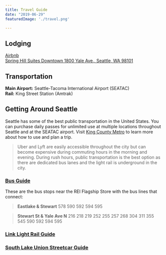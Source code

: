```yaml
---
title: Travel Guide
date: "2019-06-29"
featuredImage: './travel.png'

---
```


## Lodging
<a href="https://www.airbnb.com/s/Seattle--WA/homes?refinement_paths%5B%5D=%2Fhomes&place_id=ChIJVTPokywQkFQRmtVEaUZlJRA&click_referer=t%3ASEE_ALL%7Csid%3A279ca4f1-4976-4c0d-9e39-8bd01b0d8e23%7Cst%3ALANDING_PAGE_MARQUEE&title_type=NONE&s_tag=RNGbXlAO&checkin=2019-08-20&checkout=2019-08-25&adults=1" target="_blank">Airbnb</a><br>
<a href="https://goo.gl/maps/QVs8zJqPAozhuQmg8">Spring Hill Suites Downtown
1800 Yale Ave., Seattle, WA 98101</a>

## Transportation
**Main Airport:** Seattle-Tacoma International Airport (SEATAC)<br>
**Rail:** King Street Station (Amtrak)

## Getting Around Seattle
Seattle has some of the best public transportation in the United States. You can purchase daily passes for unlimited use at multiple locations throughout Seattle and at the SEATAC airport.  Visit <a href="https://tripplanner.kingcounty.gov/">King County Metro</a> to learn more about how to use and plan a trip.

> Uber and Lyft are easily accessible throughout the city but can become expensive during commuting hours in the morning and evening. During rush hours, public transportation is the best option as there are dedicated bus lanes and the light rail is underground in the city.

### [Bus Guide](https://kingcounty.gov/depts/transportation/metro/travel-options/bus.aspx)

These are the bus stops near the REI Flagship Store with the bus lines that connect:

> **Eastlake & Stewart**
578
590
592
594
595

> **Stewart St & Yale Ave N**
216
218
219
252
255
257
268
304
311
355
545
590
592
594
595

### [Link Light Rail Guide](https://kingcounty.gov/depts/transportation/metro/travel-options/rail.aspx)

### [South Lake Union Streetcar Guide](https://seattlestreetcar.org/how-to-ride/south-lake-union-line/)
